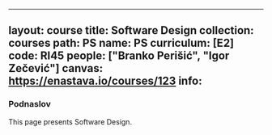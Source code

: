 
---
layout: course
title: Software Design
collection: courses
path: PS
name: PS
curriculum: [E2]
code: RI45
people: ["Branko Perišić", "Igor Zečević"]
canvas: https://enastava.io/courses/123
info:
---


### Podnaslov

This page presents Software Design.
